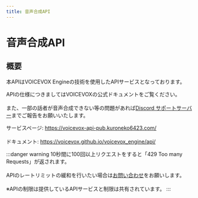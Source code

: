 ```yaml
---
title: 音声合成API
---
```


# 音声合成API
## 概要
本APIはVOICEVOX Engineの技術を使用したAPIサービスとなっております。

APIの仕様につきましてはVOICEVOXの公式ドキュメントをご覧ください。
<br></br>また、一部の話者が音声合成できない等の問題があれば[Discord サポートサーバー](https://discord.kuroneko6423.com)までご報告をお願いいたします。

サービスページ: https://voicevox-api-pub.kuroneko6423.com/
<br></br>ドキュメント: https://voicevox.github.io/voicevox_engine/api/

:::danger warning
10秒間に100回以上リクエストをすると「429 Too many Requests」が返されます。
<br></br>APIのレートリミットの緩和を行いたい場合は[お問い合わせ](https://discord.kuroneko6423.com)をお願いします。
<br></br>※APIの制限は提供しているAPIサービスと制限は共有されています。
:::